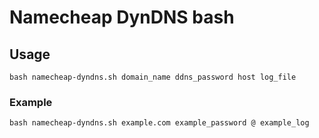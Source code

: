 # Namecheap DynDNS bash

## Usage

```
bash namecheap-dyndns.sh domain_name ddns_password host log_file
```

### Example
```
bash namecheap-dyndns.sh example.com example_password @ example_log
```
